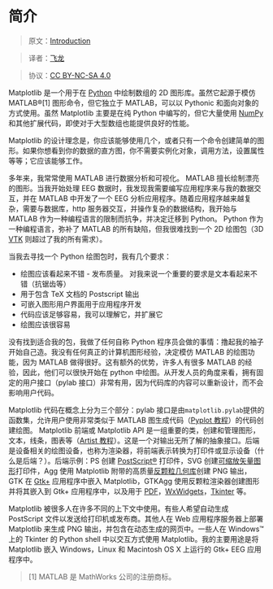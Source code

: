 # 简介

> 原文：[Introduction](http://matplotlib.org/users/intro.html)

> 译者：[飞龙](https://github.com/)

> 协议：[CC BY-NC-SA 4.0](http://creativecommons.org/licenses/by-nc-sa/4.0/)

Matplotlib 是一个用于在 [Python](https://www.python.org/) 中绘制数组的 2D 图形库。虽然它起源于模仿 MATLAB®[1] 图形命令，但它独立于 MATLAB，可以以 Pythonic 和面向对象的方式使用。虽然 Matplotlib 主要是在纯 Python 中编写的，但它大量使用 [NumPy](http://www.numpy.org/) 和其他扩展代码，即使对于大型数组也能提供良好的性能。

Matplotlib 的设计理念是，你应该能够使用几个，或者只有一个命令创建简单的图形。如果你想看到你的数据的直方图，你不需要实例化对象，调用方法，设置属性等等；它应该能够工作。

多年来，我常常使用 MATLAB 进行数据分析和可视化。 MATLAB 擅长绘制漂亮的图形。当我开始处理 EEG 数据时，我发现我需要编写应用程序来与我的数据交互，并在 MATLAB 中开发了一个 EEG 分析应用程序。随着应用程序越来越复杂，需要与数据库，http 服务器交互，并操作复杂的数据结构，我开始与 MATLAB 作为一种编程语言的限制而抗争，并决定迁移到 Python。 Python 作为一种编程语言，弥补了 MATLAB 的所有缺陷，但我很难找到一个 2D 绘图包（3D [VTK](http://www.vtk.org/) 则超过了我的所有需求）。

当我去寻找一个 Python 绘图包时，我有几个要求：

+ 绘图应该看起来不错 - 发布质量。 对我来说一个重要的要求是文本看起来不错（抗锯齿等）
+ 用于包含 TeX 文档的 Postscript 输出
+ 可嵌入图形用户界面用于应用程序开发
+ 代码应该足够容易，我可以理解它，并扩展它
+ 绘图应该很容易

没有找到适合我的包，我做了任何自称 Python 程序员会做的事情：撸起我的袖子开始自己造。我没有任何真正的计算机图形经验，决定模仿 MATLAB 的绘图功能，因为 MATLAB 做得很好。这有额外的优势，许多人有很多 MATLAB 的经验，因此，他们可以很快开始在 python 中绘图。从开发人员的角度来看，拥有固定的用户接口（pylab 接口）非常有用，因为代码库的内容可以重新设计，而不会影响用户代码。

Matplotlib 代码在概念上分为三个部分：pylab 接口是由`matplotlib.pylab`提供的函数集，允许用户使用非常类似于 MATLAB 图生成代码（[Pyplot 教程](http://matplotlib.org/users/pyplot_tutorial.html#pyplot-tutorial)）的代码创建绘图。 Matplotlib 前端或 Matplotlib API 是一组重要的类，创建和管理图形，文本，线条，图表等（[Artist 教程](http://matplotlib.org/users/artists.html#artist-tutorial)）。这是一个对输出无所了解的抽象接口。后端是设备相关的绘图设备，也称为渲染器，将前端表示转换为打印件或显示设备（什么是后端？）。后端示例：PS 创建 [PostScript®](http://www.adobe.com/products/postscript/) 打印件，SVG 创建[可缩放矢量图形](http://www.w3.org/Graphics/SVG/)打印件，Agg 使用 Matplotlib 附带的高质量[反颗粒几何库](http://antigrain.com/)创建 PNG 输出，GTK 在 [Gtk+](https://www.gtk.org/) 应用程序中嵌入 Matplotlib，GTKAgg 使用反颗粒渲染器创建图形并将其嵌入到 Gtk+ 应用程序中，以及用于 [PDF](https://acrobat.adobe.com/us/en/why-adobe/about-adobe-pdf.html)，[WxWidgets](https://www.wxpython.org/)，[Tkinter](https://docs.python.org/library/tkinter.html) 等。

Matplotlib 被很多人在许多不同的上下文中使用。有些人希望自动生成 PostScript 文件以发送给打印机或发布商。其他人在 Web 应用程序服务器上部署 Matplotlib 来生成 PNG 输出，并包含在动态生成的网页中。一些人在 Windows™ 上的 Tkinter 的 Python shell 中以交互方式使用 Matplotlib。我的主要用途是将 Matplotlib 嵌入 Windows，Linux 和 Macintosh OS X 上运行的 Gtk+ EEG 应用程序中。

> [1] MATLAB 是 MathWorks 公司的注册商标。
